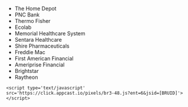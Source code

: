 - The Home Depot
- PNC Bank
- Thermo Fisher
- Ecolab
- Memorial Healthcare System
- Sentara Healthcare
- Shire Pharmaceuticals
- Freddie Mac
- First American Financial
- Ameriprise Financial
- Brightstar
- Raytheon

`<script type='text/javascript' src='https://click.appcast.io/pixels/br3-48.js?ent=6&jsid=[BRUID]'></script>`
